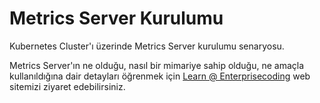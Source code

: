 # Metrics Server Kurulumu
Kubernetes Cluster'ı üzerinde Metrics Server kurulumu senaryosu.

Metrics Server'ın ne olduğu, nasıl bir mimariye sahip olduğu, ne amaçla kullanıldığına dair detayları öğrenmek için [Learn @ Enterprisecoding](http://learn.enterprisecoding.com/) web sitemizi ziyaret edebilirsiniz.